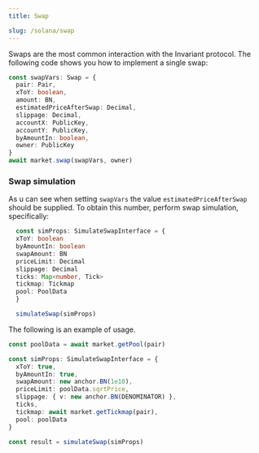 ```yaml
---
title: Swap

slug: /solana/swap
---
```


Swaps are the most common interaction with the Invariant protocol. The following code shows you how to implement a single swap:

```ts
const swapVars: Swap = {
  pair: Pair,
  xToY: boolean,
  amount: BN,
  estimatedPriceAfterSwap: Decimal,
  slippage: Decimal,
  accountX: PublicKey,
  accountY: PublicKey,
  byAmountIn: boolean,
  owner: PublicKey
}
await market.swap(swapVars, owner)
```

### Swap simulation

As u can see when setting `swapVars` the value `estimatedPriceAfterSwap` should be supplied. To obtain this number, perform swap simulation, specifically:

```ts
  const simProps: SimulateSwapInterface = {
  xToY: boolean
  byAmountIn: boolean
  swapAmount: BN
  priceLimit: Decimal
  slippage: Decimal
  ticks: Map<number, Tick>
  tickmap: Tickmap
  pool: PoolData
  }

  simulateSwap(simProps)
```

The following is an example of usage.

```ts
const poolData = await market.getPool(pair)

const simProps: SimulateSwapInterface = {
  xToY: true,
  byAmountIn: true,
  swapAmount: new anchor.BN(1e10),
  priceLimit: poolData.sqrtPrice,
  slippage: { v: new anchor.BN(DENOMINATOR) },
  ticks,
  tickmap: await market.getTickmap(pair),
  pool: poolData
}

const result = simulateSwap(simProps)
```
